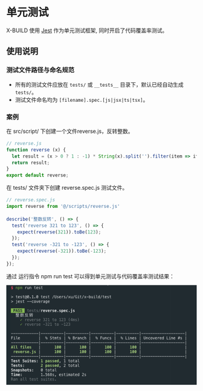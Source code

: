 # 单元测试

X-BUILD 使用 [Jest](https://jestjs.io/) 作为单元测试框架, 同时开启了代码覆盖率测试。

## 使用说明

### 测试文件路径与命名规范

- 所有的测试文件应放在 `tests/` 或 `__tests__` 目录下，默认已经自动生成 `tests/`。
- 测试文件命名均为 `[filename].spec.[js|jsx|ts|tsx]`。

### 案例

在 src/script/ 下创建一个文件reverse.js，反转整数。

``` javascript
// reverse.js
function reverse (x) {
  let result = (x > 0 ? 1 : -1) * String(x).split('').filter(item => item !== '-').reverse().join('');
  return result;
}
export default reverse;
```

在 tests/ 文件夹下创建 reverse.spec.js 测试文件。

``` javascript
// reverse.spec.js
import reverse from '@/scripts/reverse.js'

describe('整数反转', () => {
  test('reverse 321 to 123', () => {
    expect(reverse(321)).toBe(123);
  });
  test('reverse -321 to -123', () => {
    expect(reverse(-321)).toBe(-123);
  });
});
```

通过 运行指令 npm run test 可以得到单元测试与代码覆盖率测试结果：

![](/jest.png)
